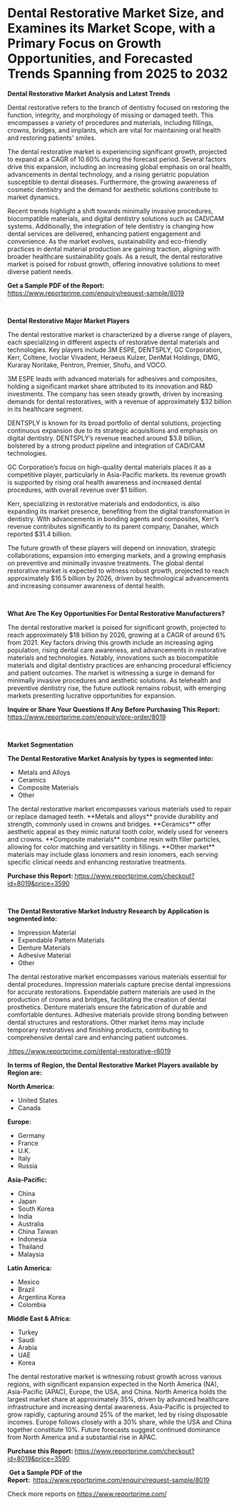 <p><h1>Dental Restorative Market Size, and Examines its Market Scope, with a Primary Focus on Growth Opportunities, and Forecasted Trends Spanning from 2025 to 2032</h1></p><p><strong>Dental Restorative Market Analysis and Latest Trends</strong></p>
<p><p>Dental restorative refers to the branch of dentistry focused on restoring the function, integrity, and morphology of missing or damaged teeth. This encompasses a variety of procedures and materials, including fillings, crowns, bridges, and implants, which are vital for maintaining oral health and restoring patients' smiles.</p><p>The dental restorative market is experiencing significant growth, projected to expand at a CAGR of 10.60% during the forecast period. Several factors drive this expansion, including an increasing global emphasis on oral health, advancements in dental technology, and a rising geriatric population susceptible to dental diseases. Furthermore, the growing awareness of cosmetic dentistry and the demand for aesthetic solutions contribute to market dynamics.</p><p>Recent trends highlight a shift towards minimally invasive procedures, biocompatible materials, and digital dentistry solutions such as CAD/CAM systems. Additionally, the integration of tele dentistry is changing how dental services are delivered, enhancing patient engagement and convenience. As the market evolves, sustainability and eco-friendly practices in dental material production are gaining traction, aligning with broader healthcare sustainability goals. As a result, the dental restorative market is poised for robust growth, offering innovative solutions to meet diverse patient needs.</p></p>
<p><strong>Get a Sample PDF of the Report:&nbsp;</strong> <a href="https://www.reportprime.com/enquiry/request-sample/8019?utm_campaign=2942&utm_medium=2&utm_source=Github&utm_content=ia&utm_term=19032025&utm_id=dental-restorative">https://www.reportprime.com/enquiry/request-sample/8019</a></p>
<p>&nbsp;</p>
<p><strong>Dental Restorative Major Market Players</strong></p>
<p><p>The dental restorative market is characterized by a diverse range of players, each specializing in different aspects of restorative dental materials and technologies. Key players include 3M ESPE, DENTSPLY, GC Corporation, Kerr, Coltene, Ivoclar Vivadent, Heraeus Kulzer, DenMat Holdings, DMG, Kuraray Noritake, Pentron, Premier, Shofu, and VOCO.</p><p>3M ESPE leads with advanced materials for adhesives and composites, holding a significant market share attributed to its innovation and R&D investments. The company has seen steady growth, driven by increasing demands for dental restoratives, with a revenue of approximately $32 billion in its healthcare segment.</p><p>DENTSPLY is known for its broad portfolio of dental solutions, projecting continuous expansion due to its strategic acquisitions and emphasis on digital dentistry. DENTSPLY’s revenue reached around $3.8 billion, bolstered by a strong product pipeline and integration of CAD/CAM technologies.</p><p>GC Corporation’s focus on high-quality dental materials places it as a competitive player, particularly in Asia-Pacific markets. Its revenue growth is supported by rising oral health awareness and increased dental procedures, with overall revenue over $1 billion.</p><p>Kerr, specializing in restorative materials and endodontics, is also expanding its market presence, benefiting from the digital transformation in dentistry. With advancements in bonding agents and composites, Kerr’s revenue contributes significantly to its parent company, Danaher, which reported $31.4 billion.</p><p>The future growth of these players will depend on innovation, strategic collaborations, expansion into emerging markets, and a growing emphasis on preventive and minimally invasive treatments. The global dental restorative market is expected to witness robust growth, projected to reach approximately $16.5 billion by 2026, driven by technological advancements and increasing consumer awareness of dental health.</p></p>
<p>&nbsp;</p>
<p><strong>What Are The Key Opportunities For Dental Restorative Manufacturers?</strong></p>
<p><p>The dental restorative market is poised for significant growth, projected to reach approximately $18 billion by 2026, growing at a CAGR of around 6% from 2021. Key factors driving this growth include an increasing aging population, rising dental care awareness, and advancements in restorative materials and technologies. Notably, innovations such as biocompatible materials and digital dentistry practices are enhancing procedural efficiency and patient outcomes. The market is witnessing a surge in demand for minimally invasive procedures and aesthetic solutions. As telehealth and preventive dentistry rise, the future outlook remains robust, with emerging markets presenting lucrative opportunities for expansion.</p></p>
<p><strong>Inquire or Share Your Questions If Any Before Purchasing This Report:</strong> <a href="https://www.reportprime.com/enquiry/pre-order/8019?utm_campaign=2942&utm_medium=2&utm_source=Github&utm_content=ia&utm_term=19032025&utm_id=dental-restorative">https://www.reportprime.com/enquiry/pre-order/8019</a></p>
<p>&nbsp;</p>
<p><strong>Market Segmentation</strong></p>
<p><strong>The Dental Restorative Market Analysis by types is segmented into:</strong></p>
<p><ul><li>Metals and Alloys</li><li>Ceramics</li><li>Composite Materials</li><li>Other</li></ul></p>
<p><p>The dental restorative market encompasses various materials used to repair or replace damaged teeth. **Metals and alloys** provide durability and strength, commonly used in crowns and bridges. **Ceramics** offer aesthetic appeal as they mimic natural tooth color, widely used for veneers and crowns. **Composite materials** combine resin with filler particles, allowing for color matching and versatility in fillings. **Other market** materials may include glass ionomers and resin ionomers, each serving specific clinical needs and enhancing restorative treatments.</p></p>
<p><strong>Purchase this Report:&nbsp;</strong><a href="https://www.reportprime.com/checkout?id=8019&price=3590&utm_campaign=2942&utm_medium=2&utm_source=Github&utm_content=ia&utm_term=19032025&utm_id=dental-restorative">https://www.reportprime.com/checkout?id=8019&price=3590</a></p>
<p>&nbsp;</p>
<p><strong>The Dental Restorative Market Industry Research by Application is segmented into:</strong></p>
<p><ul><li>Impression Material</li><li>Expendable Pattern Materials</li><li>Denture Materials</li><li>Adhesive Material</li><li>Other</li></ul></p>
<p><p>The dental restorative market encompasses various materials essential for dental procedures. Impression materials capture precise dental impressions for accurate restorations. Expendable pattern materials are used in the production of crowns and bridges, facilitating the creation of dental prosthetics. Denture materials ensure the fabrication of durable and comfortable dentures. Adhesive materials provide strong bonding between dental structures and restorations. Other market items may include temporary restoratives and finishing products, contributing to comprehensive dental care and enhancing patient outcomes.</p></p>
<p><a href="https://www.reportprime.com/dental-restorative-r8019?utm_campaign=2942&utm_medium=2&utm_source=Github&utm_content=ia&utm_term=19032025&utm_id=dental-restorative">&nbsp;https://www.reportprime.com/dental-restorative-r8019</a></p>
<p><strong>In terms of Region, the Dental Restorative Market Players available by Region are:</strong></p>
<p>
    <p> <strong> North America: </strong>
        <ul>
            <li>United States</li>
            <li>Canada</li>
        </ul>
        </p> 
    <p> <strong> Europe: </strong>
        <ul>
            <li>Germany</li>
            <li>France</li>
            <li>U.K.</li>
            <li>Italy</li>
            <li>Russia</li>
        </ul>
        </p> 
    <p> <strong> Asia-Pacific: </strong>
        <ul>
            <li>China</li>
            <li>Japan</li>
            <li>South Korea</li>
            <li>India</li>
            <li>Australia</li>
            <li>China Taiwan</li>
            <li>Indonesia</li>
            <li>Thailand</li>
            <li>Malaysia</li>
        </ul>
        </p> 
    <p> <strong> Latin America: </strong>
        <ul>
            <li>Mexico</li>
            <li>Brazil</li>
            <li>Argentina Korea</li>
            <li>Colombia</li>
        </ul>
        </p> 
    <p> <strong> Middle East & Africa: </strong>
        <ul>
            <li>Turkey</li>
            <li>Saudi</li>
            <li>Arabia</li>
            <li>UAE</li>
            <li>Korea</li>
        </ul>
    </p>
    </p>
<p><p>The dental restorative market is witnessing robust growth across various regions, with significant expansion expected in the North America (NA), Asia-Pacific (APAC), Europe, the USA, and China. North America holds the largest market share at approximately 35%, driven by advanced healthcare infrastructure and increasing dental awareness. Asia-Pacific is projected to grow rapidly, capturing around 25% of the market, led by rising disposable incomes. Europe follows closely with a 30% share, while the USA and China together constitute 10%. Future forecasts suggest continued dominance from North America and a substantial rise in APAC.</p></p>
<p><strong>Purchase this Report: </strong><a href="https://www.reportprime.com/checkout?id=8019&price=3590&utm_campaign=2942&utm_medium=2&utm_source=Github&utm_content=ia&utm_term=19032025&utm_id=dental-restorative">https://www.reportprime.com/checkout?id=8019&price=3590</a></p>
<p>&nbsp;<strong>Get a Sample PDF of the Report:&nbsp;&nbsp;</strong><a href="https://www.reportprime.com/enquiry/request-sample/8019?utm_campaign=2942&utm_medium=2&utm_source=Github&utm_content=ia&utm_term=19032025&utm_id=dental-restorative">https://www.reportprime.com/enquiry/request-sample/8019</a></p>
<p><strong></strong></p>
<p>Check more reports on <a href="https://www.reportprime.com/?utm_campaign=2942&utm_medium=2&utm_source=Github&utm_content=ia&utm_term=19032025&utm_id=dental-restorative">https://www.reportprime.com/</a></p>